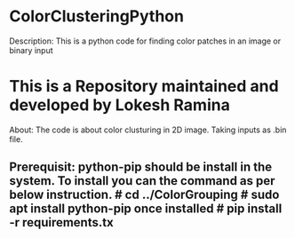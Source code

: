 # ColorClusteringPython
Description:
	This is a python code for finding color patches in an image or 		binary input

This is a Repository maintained and developed by Lokesh Ramina
===================================================================
About: 
 	The code is about color clusturing in 2D image.
 	Taking inputs as .bin file.

Prerequisit:
	python-pip should be install in the system.
		To install you can the command as per below instruction.
		# cd ../ColorGrouping
		# sudo apt install python-pip
		once installed 
		# pip install -r requirements.tx
-------------------------------------------------------------------
